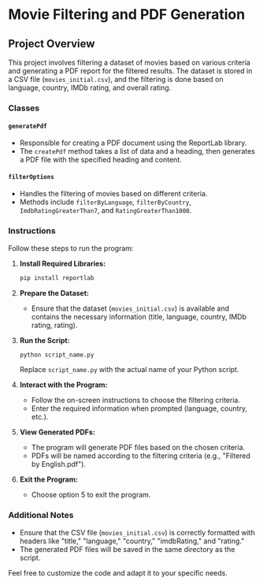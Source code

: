 # Movie Filtering and PDF Generation

## Project Overview

This project involves filtering a dataset of movies based on various criteria and generating a PDF report for the filtered results. The dataset is stored in a CSV file (`movies_initial.csv`), and the filtering is done based on language, country, IMDb rating, and overall rating.

### Classes

#### `generatePdf`

- Responsible for creating a PDF document using the ReportLab library.
- The `createPdf` method takes a list of data and a heading, then generates a PDF file with the specified heading and content.

#### `filterOptions`

- Handles the filtering of movies based on different criteria.
- Methods include `filterByLanguage`, `filterByCountry`, `ImdbRatingGreaterThan7`, and `RatingGreaterThan1000`.

### Instructions

Follow these steps to run the program:

1. **Install Required Libraries:**
    ```bash
    pip install reportlab
    ```

2. **Prepare the Dataset:**
    - Ensure that the dataset (`movies_initial.csv`) is available and contains the necessary information (title, language, country, IMDb rating, rating).

3. **Run the Script:**
    ```bash
    python script_name.py
    ```
   Replace `script_name.py` with the actual name of your Python script.

4. **Interact with the Program:**
    - Follow the on-screen instructions to choose the filtering criteria.
    - Enter the required information when prompted (language, country, etc.).

5. **View Generated PDFs:**
    - The program will generate PDF files based on the chosen criteria.
    - PDFs will be named according to the filtering criteria (e.g., "Filtered by English.pdf").

6. **Exit the Program:**
    - Choose option 5 to exit the program.

### Additional Notes

- Ensure that the CSV file (`movies_initial.csv`) is correctly formatted with headers like "title," "language," "country," "imdbRating," and "rating."
- The generated PDF files will be saved in the same directory as the script.

Feel free to customize the code and adapt it to your specific needs.
